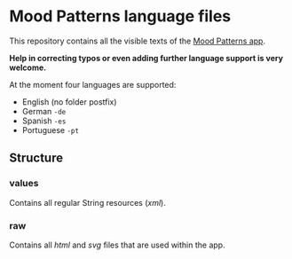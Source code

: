 # Mood Patterns language files

This repository contains all the visible texts of the [Mood Patterns app](https://play.google.com/store/apps/details?id=info.moodpatterns.moodpatterns).

**Help in correcting typos or even adding further language support is very welcome.**

At the moment four languages are supported:
- English (no folder postfix)
- German `-de`
- Spanish `-es`
- Portuguese `-pt`

## Structure

### values

Contains all regular String resources (_xml_).

### raw

Contains all _html_ and _svg_ files that are used within the app.
